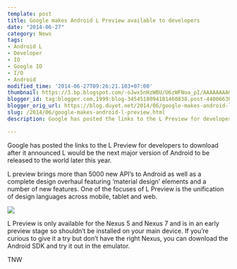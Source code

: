 ```yaml
---
template: post
title: Google makes Android L Preview available to developers
date: "2014-06-27"
category: News
tags:
- Android L
- Developer
- IO
- Google IO
- I/O
- Android
modified_time: '2014-06-27T09:26:21.103+07:00'
thumbnail: https://3.bp.blogspot.com/-oJwx5nHzWBU/U6zWFNoa_pI/AAAAAAAAGuc/mWhNPI4R8Sc/s1600/googleio_2014_1421-730x486.jpg
blogger_id: tag:blogger.com,1999:blog-3454518094181460838.post-4400663018910001216
blogger_orig_url: https://blog.duyet.net/2014/06/google-makes-android-l-preview.html
slug: /2014/06/google-makes-android-l-preview.html
description: Google has posted the links to the L Preview for developers to download after it announced L would be the next major version of Android to be released to the world later this year.

---
```


Google has posted the links to the L Preview for developers to download after it announced L would be the next major version of Android to be released to the world later this year.

L preview brings more than 5000 new API’s to Android as well as a complete design overhaul featuring ‘material design’ elements and a number of new features. One of the focuses of L Preview is the unification of design languages across mobile, tablet and web.

![](https://3.bp.blogspot.com/-oJwx5nHzWBU/U6zWFNoa_pI/AAAAAAAAGuc/mWhNPI4R8Sc/s1600/googleio_2014_1421-730x486.jpg)

L Preview is only available for the Nexus 5 and Nexus 7 and is in an early preview stage so shouldn’t be installed on your main device. If you’re curious to give it a try but don’t have the right Nexus, you can download the Android SDK and try it out in the emulator.

TNW
